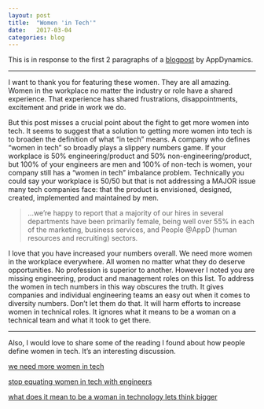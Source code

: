 ```yaml
---
layout: post
title:  "Women 'in Tech'"
date:   2017-03-04
categories: blog
---
```


This is in response to the first 2 paragraphs of a [blogpost](https://medium.com/r/?url=https%3A%2F%2Fblog.appdynamics.com%2Fculture%2Fspotlight-women-of-appdynamics-4%2F%3Futm_source%3Dlinkedin%26utm_medium%3Dsocial%26utm_campaign%3Dwit%2520blog%26utm_content%3Dwit%2520blog%26utm_term%3Dlinkedin%2520wit%2520blog%26utm_budget%3Ddigital) by AppDynamics.

--------

I want to thank you for featuring these women. They are all amazing. Women in the workplace no matter the industry or role have a shared experience. That experience has shared frustrations, disappointments, excitement and pride in work we do.

But this post misses a crucial point about the fight to get more women into tech. It seems to suggest that a solution to getting more women into tech is to broaden the definition of what “in tech” means.
A company who defines “women in tech” so broadly plays a slippery numbers game. If your workplace is 50% engineering/product and 50% non-engineering/product, but 100% of your engineers are men and 100% of non-tech is women, your company still has a “women in tech” imbalance problem. Technically you could say your workplace is 50/50 but that is not addressing a MAJOR issue many tech companies face: that the product is envisioned, designed, created, implemented and maintained by men.

>…we’re happy to report that a majority of our hires in several departments have been primarily female, being well over 55% in each of the marketing, business services, and People @AppD (human resources and recruiting) sectors.

I love that you have increased your numbers overall. We need more women in the workplace everywhere. All women no matter what they do deserve opportunities. No profession is superior to another. However I noted you are missing engineering, product and management roles on this list. To address the women in tech numbers in this way obscures the truth. It gives companies and individual engineering teams an easy out when it comes to diversity numbers. Don’t let them do that. It will harm efforts to increase women in technical roles. It ignores what it means to be a woman on a technical team and what it took to get there.

--------

Also, I would love to share some of the reading I found about how people define women in tech. It’s an interesting discussion.

[we need more women in tech](https://www.theatlantic.com/technology/archive/2013/10/we-need-more-women-in-tech-the-data-prove-it/280964/)

[stop equating women in tech with engineers](https://medium.com/thelist/stop-equating-women-in-tech-with-engineers-e928e9fa1db5#.h35bk1opt)

[what does it mean to be a woman in technology lets think bigger](http://www.socialmediatoday.com/content/what-does-it-mean-be-woman-technology-lets-think-bigger)